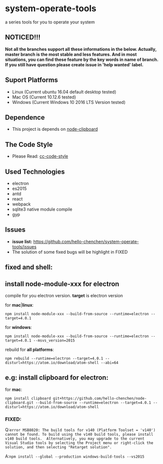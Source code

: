 # system-operate-tools
a series tools for you to operate your system

## NOTICED!!!
  **Not all the branches support all these informations in the below. Actually, master branch is the most stable and less features. And in most situations, you can find these feature by the key words in name of branch. If you still have question please create issue in 'help wanted' label.**

## Suport Platforms
- Linux (Current ubuntu 16.04 default desktop tested)
- Mac OS (Current 10.12.6 tested)
- Windows (Current Windows 10 2016 LTS Version tested)

## Dependence
- This project is depends on [node-clipboard](https://github.com/hello-chenchen/node-clipboard.git)

## The Code Style
- Please Read: [cc-code-style](https://github.com/hello-chenchen/cc-code-style)

## Used Technologies
- electron
- es2015
- antd
- react
- webpack
- sqlite3 native module compile
- gyp

## Issues
- **issue list:** https://github.com/hello-chenchen/system-operate-tools/issues
- The solution of some fixed bugs will be highlight in FIXED

## fixed and shell:
## install node-module-xxx for electron
compile for you electron version. **target** is electron version

for **mac**|**linux**:

`npm install node-module-xxx --build-from-source --runtime=electron --target=4.0.1`

for **windows**:

`npm install node-module-xxx --build-from-source --runtime=electron --target=4.0.1 --msvs_version=2015`

rebuild for **all platforms**:

`npm rebuild --runtime=electron --target=4.0.1 --disturl=https://atom.io/download/atom-shell --abi=64`

## e.g: install clipboard for electron:
for **mac**:

`npm install clipboard git+https://github.com/hello-chenchen/node-clipboard.git --build-from-source --runtime=electron --target=4.0.1 --disturl=https://atom.io/download/atom-shell`

### FIXED:
Q:`error MSB8020: The build tools for v140 (Platform Toolset = 'v140') cannot be found. To build using the v140 build tools, please install v140 build tools.  Alternatively, you may upgrade to the current Visual Studio tools by selecting the Project menu or right-click the solution, and then selecting "Retarget solution".`

A:`npm install --global --production windows-build-tools --vs2015`

